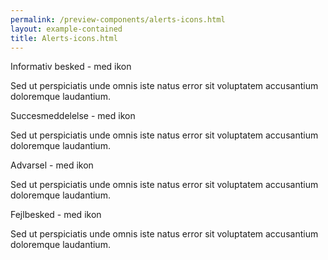 ```yaml
--- 
permalink: /preview-components/alerts-icons.html
layout: example-contained 
title: Alerts-icons.html
---
```

<div class="alert alert-info alert--show-icon" role="alert"
    aria-label="Beskedbox der viser information">
    <div class="alert-body">
        <p class="alert-heading">Informativ besked - med ikon</p>
        <p class="alert-text">Sed ut perspiciatis unde omnis iste natus
            error sit voluptatem accusantium doloremque laudantium.</p>
    </div>
</div>

<div class="alert alert-success alert--show-icon" role="alert"
    aria-label="Beskedbox der viser succes">
    <div class="alert-body">
        <p class="alert-heading">Succesmeddelelse - med ikon</p>
        <p class="alert-text">Sed ut perspiciatis unde omnis iste natus
            error sit voluptatem accusantium doloremque laudantium.</p>
    </div>
</div>

<div class="alert alert-warning alert--show-icon" role="alert"
    aria-label="Beskedbox der viser en advarsel">
    <div class="alert-body">
        <p class="alert-heading">Advarsel - med ikon</p>
        <p class="alert-text">Sed ut perspiciatis unde omnis iste natus
            error sit voluptatem accusantium doloremque laudantium.</p>
    </div>
</div>

<div class="alert alert-error alert--show-icon" role="alert"
    aria-label="Beskedbox der viser en fejlmeddelelse">
    <div class="alert-body">
        <p class="alert-heading">Fejlbesked - med ikon</p>
        <p class="alert-text">Sed ut perspiciatis unde omnis iste natus
            error sit voluptatem accusantium doloremque laudantium.</p>
    </div>
</div>